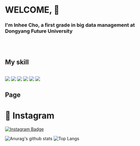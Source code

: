 # WELCOME, :slightly_smiling_face:
 
<!--
**dayonein/dayonein** is a ✨ _special_ ✨ repository because its `README.md` (this file) appears on your GitHub profile.
!-->

<h3> I'm Inhee Cho, a first grade in big data management at Dongyang Future University</h3><br>
<br>

 
<h2>My skill</h2>
<br>
<img src = "https://img.shields.io/badge/Python-white?style=for-the-badg
 e&logo=Python&logoColor = {3776AB}" /> <img src = "https://img.shields.io/badge/javascript-white?style=for-the-badge&logo=javascript&logoColor = {F7DF1E}"/>
<img src = "https://img.shields.io/badge/GitHub-black?style=for-the-badge&logo=GitHub&logoColor = {181717}"/>
<img src = "https://img.shields.io/badge/Rstudio-white?style=for-the-badge&logo=Rstudio&logoColor = {75AADB}"/>
<img src = "https://img.shields.io/badge/Adobephotoshop-white?style=for-the-badge&logo=Adobephotoshop&logoColor = {31A8FF}"/>
<img src = "https://img.shields.io/badge/Mysql-white?style=for-the-badge&logo=Mysql&logoColor = {4479A1}"/>
<br>

<h2>Page</h2>

# 📸 Instagram

[![Instagram Badge](https://img.shields.io/badge/Instagram-%23E4405F?style=for-the-badge&logo=instagram&logoColor=white)](https://www.instagram.com/?hl=ko](https://www.instagram.com/inhyi5420/?hl=ko))


![Anurag's github stats](https://github-readme-stats.vercel.app/api?username=dayonein&show_icons=true&theme=dark)
![Top Langs](https://github-readme-stats.vercel.app/api/top-langs/?username=dayonein&layout=compact&theme=tokyonight)


